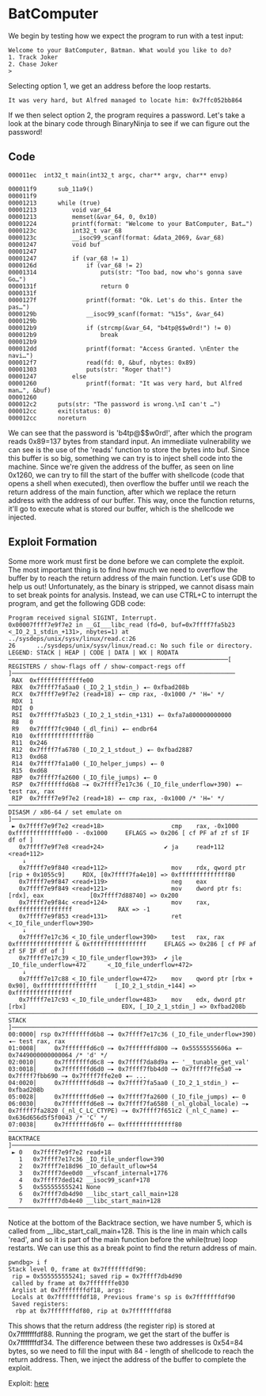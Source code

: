 # BatComputer
We begin by testing how we expect the program to run with a test input:

```
Welcome to your BatComputer, Batman. What would you like to do?
1. Track Joker
2. Chase Joker
>
```
Selecting option 1, we get an address before the loop restarts.
```
It was very hard, but Alfred managed to locate him: 0x7ffc052bb864
```
If we then select option 2, the program requires a password. Let's take a look at the binary code through BinaryNinja
to see if we can figure out the password!

## Code
```
000011ec  int32_t main(int32_t argc, char** argv, char** envp)

000011f9      sub_11a9()
000011f9      
00001213      while (true)
00001213          void var_64
00001213          memset(&var_64, 0, 0x10)
00001224          printf(format: "Welcome to your BatComputer, Bat…")
0000123c          int32_t var_68
0000123c          __isoc99_scanf(format: &data_2069, &var_68)
00001247          void buf
00001247          
00001247          if (var_68 != 1)
0000126d              if (var_68 != 2)
00001314                  puts(str: "Too bad, now who's gonna save Go…")
0000131f                  return 0
0000131f              
0000127f              printf(format: "Ok. Let's do this. Enter the pas…")
0000129b              __isoc99_scanf(format: "%15s", &var_64)
0000129b              
000012b9              if (strcmp(&var_64, "b4tp@$$w0rd!") != 0)
000012b9                  break
000012b9              
000012dd              printf(format: "Access Granted. \nEnter the navi…")
000012f7              read(fd: 0, &buf, nbytes: 0x89)
00001303              puts(str: "Roger that!")
00001247          else
00001260              printf(format: "It was very hard, but Alfred man…", &buf)
00001260      
000012c2      puts(str: "The password is wrong.\nI can't …")
000012cc      exit(status: 0)
000012cc      noreturn

```
We can see that the password is 'b4tp@$$w0rd!', after which the program reads 0x89=137 bytes from standard input. An immediiate vulnerability we can see
is the use of the 'reads' function to store the bytes into buf. Since this buffer is so big, something we can try is to inject shell code into the machine.
Since we're given the address of the buffer, as seen on line 0x1260, we can try to fill the start of the buffer with shellcode (code that opens a shell 
when executed), then overflow the buffer until we reach the return address of the main function, after which we replace the return address with the address
of our buffer. This way, once the function returns, it'll go to execute what is stored our buffer, which is the shellcode we injected.

## Exploit Formation
Some more work must first be done before we can complete the exploit. The most important thing is to find how much we need to overflow the buffer by to reach
the return address of the main function. Let's use GDB to help us out!
Unfortunately, as the binary is stripped, we cannot disass main to set break points for analysis. Instead, we can use CTRL+C to interrupt the program, and
get the following GDB code:
```
Program received signal SIGINT, Interrupt.
0x00007ffff7e9f7e2 in __GI___libc_read (fd=0, buf=0x7ffff7fa5b23 <_IO_2_1_stdin_+131>, nbytes=1) at ../sysdeps/unix/sysv/linux/read.c:26
26      ../sysdeps/unix/sysv/linux/read.c: No such file or directory.
LEGEND: STACK | HEAP | CODE | DATA | WX | RODATA
──────────────────────────────────────────────────────────────[ REGISTERS / show-flags off / show-compact-regs off ]───────────────────────────────────────────────────────────────
 RAX  0xfffffffffffffe00
 RBX  0x7ffff7fa5aa0 (_IO_2_1_stdin_) ◂— 0xfbad208b
 RCX  0x7ffff7e9f7e2 (read+18) ◂— cmp rax, -0x1000 /* 'H=' */
 RDX  1
 RDI  0
 RSI  0x7ffff7fa5b23 (_IO_2_1_stdin_+131) ◂— 0xfa7a800000000000
 R8   0
 R9   0x7ffff7fc9040 (_dl_fini) ◂— endbr64
 R10  0xffffffffffffff80
 R11  0x246
 R12  0x7ffff7fa6780 (_IO_2_1_stdout_) ◂— 0xfbad2887
 R13  0xd68
 R14  0x7ffff7fa1a00 (_IO_helper_jumps) ◂— 0
 R15  0xd68
 RBP  0x7ffff7fa2600 (_IO_file_jumps) ◂— 0
 RSP  0x7fffffffd6b8 —▸ 0x7ffff7e17c36 (_IO_file_underflow+390) ◂— test rax, rax
 RIP  0x7ffff7e9f7e2 (read+18) ◂— cmp rax, -0x1000 /* 'H=' */
───────────────────────────────────────────────────────────────────────[ DISASM / x86-64 / set emulate on ]────────────────────────────────────────────────────────────────────────
 ► 0x7ffff7e9f7e2 <read+18>                   cmp    rax, -0x1000     0xfffffffffffffe00 - -0x1000     EFLAGS => 0x206 [ cf PF af zf sf IF df of ]
   0x7ffff7e9f7e8 <read+24>                 ✔ ja     read+112                    <read+112>
    ↓
   0x7ffff7e9f840 <read+112>                  mov    rdx, qword ptr [rip + 0x1055c9]     RDX, [0x7ffff7fa4e10] => 0xffffffffffffff80
   0x7ffff7e9f847 <read+119>                  neg    eax
   0x7ffff7e9f849 <read+121>                  mov    dword ptr fs:[rdx], eax             [0x7ffff7d88740] => 0x200
   0x7ffff7e9f84c <read+124>                  mov    rax, 0xffffffffffffffff             RAX => -1
   0x7ffff7e9f853 <read+131>                  ret                                <_IO_file_underflow+390>
    ↓
   0x7ffff7e17c36 <_IO_file_underflow+390>    test   rax, rax                    0xffffffffffffffff & 0xffffffffffffffff     EFLAGS => 0x286 [ cf PF af zf SF IF df of ]
   0x7ffff7e17c39 <_IO_file_underflow+393>  ✔ jle    _IO_file_underflow+472      <_IO_file_underflow+472>
    ↓
   0x7ffff7e17c88 <_IO_file_underflow+472>    mov    qword ptr [rbx + 0x90], 0xffffffffffffffff     [_IO_2_1_stdin_+144] => 0xffffffffffffffff
   0x7ffff7e17c93 <_IO_file_underflow+483>    mov    edx, dword ptr [rbx]                           EDX, [_IO_2_1_stdin_] => 0xfbad208b
─────────────────────────────────────────────────────────────────────────────────────[ STACK ]─────────────────────────────────────────────────────────────────────────────────────
00:0000│ rsp 0x7fffffffd6b8 —▸ 0x7ffff7e17c36 (_IO_file_underflow+390) ◂— test rax, rax
01:0008│     0x7fffffffd6c0 —▸ 0x7fffffffd800 —▸ 0x55555555606a ◂— 0x7449000000000064 /* 'd' */
02:0010│     0x7fffffffd6c8 —▸ 0x7ffff7da8d9a ◂— '__tunable_get_val'
03:0018│     0x7fffffffd6d0 —▸ 0x7ffff7fbb4d0 —▸ 0x7ffff7ffe5a0 —▸ 0x7ffff7fbb690 —▸ 0x7ffff7ffe2e0 ◂— ...
04:0020│     0x7fffffffd6d8 —▸ 0x7ffff7fa5aa0 (_IO_2_1_stdin_) ◂— 0xfbad208b
05:0028│     0x7fffffffd6e0 —▸ 0x7ffff7fa2600 (_IO_file_jumps) ◂— 0
06:0030│     0x7fffffffd6e8 —▸ 0x7ffff7fa6580 (_nl_global_locale) —▸ 0x7ffff7fa2820 (_nl_C_LC_CTYPE) —▸ 0x7ffff7f651c2 (_nl_C_name) ◂— 0x636d656d5f5f0043 /* 'C' */
07:0038│     0x7fffffffd6f0 ◂— 0xffffffffffffff80
───────────────────────────────────────────────────────────────────────────────────[ BACKTRACE ]───────────────────────────────────────────────────────────────────────────────────
 ► 0   0x7ffff7e9f7e2 read+18
   1   0x7ffff7e17c36 _IO_file_underflow+390
   2   0x7ffff7e18d96 _IO_default_uflow+54
   3   0x7ffff7dee0d0 __vfscanf_internal+1776
   4   0x7ffff7ded142 __isoc99_scanf+178
   5   0x555555555241 None
   6   0x7ffff7db4d90 __libc_start_call_main+128
   7   0x7ffff7db4e40 __libc_start_main+128
───────────────────────────────────────────────────────────────────────────────────────────────────────────────────────────────────────────────────────────────────────────────────
```
Notice at the bottom of the Backtrace section, we have number 5, which is called from __libc_start_call_main+128. This is the line in main which calls 'read', and so 
it is part of the main function before the while(true) loop restarts. We can use this as a break point to find the return address of main.
```
pwndbg> i f
Stack level 0, frame at 0x7fffffffdf90:
 rip = 0x555555555241; saved rip = 0x7ffff7db4d90
 called by frame at 0x7fffffffe030
 Arglist at 0x7fffffffdf18, args:
 Locals at 0x7fffffffdf18, Previous frame's sp is 0x7fffffffdf90
 Saved registers:
  rbp at 0x7fffffffdf80, rip at 0x7fffffffdf88
```
This shows that the return address (the register rip) is stored at 0x7fffffffdf88. Running the program, we get the start of the buffer is 0x7fffffffdf34. The difference
between these two addresses is 0x54=84 bytes, so we need to fill the input with 84 - length of shellcode to reach the return address. Then, we inject the address of the
buffer to complete the exploit. 

Exploit: [here](exploit.py)